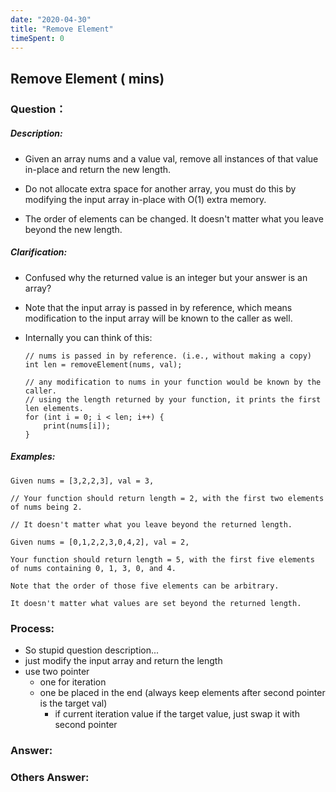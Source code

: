 ```yaml
---
date: "2020-04-30"
title: "Remove Element"
timeSpent: 0
---
```


## Remove Element ( mins)

### Question：

##### Description:
* Given an array nums and a value val, remove all instances of that value in-place and return the new length.

* Do not allocate extra space for another array, you must do this by modifying the input array in-place with O(1) extra memory.

* The order of elements can be changed. It doesn't matter what you leave beyond the new length.

##### Clarification:
* Confused why the returned value is an integer but your answer is an array?
* Note that the input array is passed in by reference, which means modification to the input array will be known to the caller as well.

* Internally you can think of this:

  ```
  // nums is passed in by reference. (i.e., without making a copy)
  int len = removeElement(nums, val);

  // any modification to nums in your function would be known by the caller.
  // using the length returned by your function, it prints the first len elements.
  for (int i = 0; i < len; i++) {
      print(nums[i]);
  }
  ```

##### Examples:
```
Given nums = [3,2,2,3], val = 3,

// Your function should return length = 2, with the first two elements of nums being 2.

// It doesn't matter what you leave beyond the returned length.

Given nums = [0,1,2,2,3,0,4,2], val = 2,

Your function should return length = 5, with the first five elements of nums containing 0, 1, 3, 0, and 4.

Note that the order of those five elements can be arbitrary.

It doesn't matter what values are set beyond the returned length.
```

### Process:
- So stupid question description...
- just modify the input array and return the length
- use two pointer
  - one for iteration
  - one be placed in the end (always keep elements after second pointer is the target val)
    - if current iteration value if the target value, just swap it with second pointer

### Answer:

### Others Answer:
